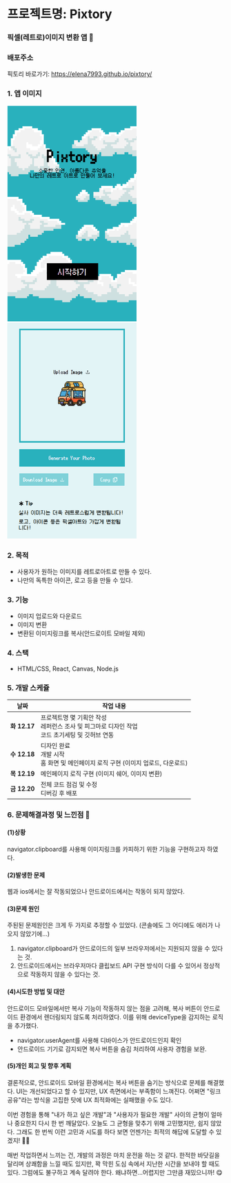 # 프로젝트명: Pixtory

### 픽셀(레트로)이미지 변환 앱 👀

### 배포주소

픽토리 바로가기: <https://elena7993.github.io/pixtory/>

### 1. 앱 이미지

<img src="./public/pixtory_imgs/pictory_home.png" alt="홈화면" width="300" height="500" />

<img src="./public/pixtory_imgs/pictory_main.png" alt="홈화면" width="300" height="500" />

### 2. 목적

- 사용자가 원하는 이미지를 레트로아트로 만들 수 있다.
- 나만의 독특한 아이콘, 로고 등을 만들 수 있다.

### 3. 기능

- 이미지 업로드와 다운로드
- 이미지 변환
- 변환된 이미지링크를 복사(안드로이트 모바일 제외)

### 4. 스택

- HTML/CSS, React, Canvas, Node.js

### 5. 개발 스케쥴

| 날짜         | 작업 내용                                                                                              |
| ------------ | ------------------------------------------------------------------------------------------------------ |
| **화 12.17** | 프로젝트명 몇 기획안 작성 <br> 레퍼런스 조사 및 피그마로 디자인 작업 <br> 코드 초기세팅 및 깃허브 연동 |
| **수 12.18** | 디자인 완료 <br> 개발 시작 <br> 홈 화면 및 메인페이지 로직 구현 (이미지 업로드, 다운로드)              |
| **목 12.19** | 메인페이지 로직 구현 (이미지 쉐어, 이미지 변환)                                                        |
| **금 12.20** | 전체 코드 점검 및 수정 <br> 디버깅 후 배포                                                             |

### 6. 문제해결과정 및 느낀점 📖

#### (1)상황

navigator.clipboard를 사용해 이미지링크를 카피하기 위한 기능을 구현하고자 하였다.

#### (2)발생한 문제

웹과 ios에서는 잘 작동되었으나 안드로이드에서는 작동이 되지 않았다.

#### (3)문제 원인

주된된 문제원인은 크게 두 가지로 추정할 수 있었다.
(콘솔에도 그 어디에도 에러가 나오지 않았기에...)

1. navigator.clipboard가 안드로이드의 일부 브라우저에서는 지원되지 않을 수 있다는 것.
2. 안드로이드에서는 브라우저마다 클립보드 API 구현 방식이 다를 수 있어서 정상적으로 작동하지 않을 수 있다는 것.

#### (4)시도한 방법 및 대안

안드로이드 모바일에서만 복사 기능이 작동하지 않는 점을 고려해, 복사 버튼이 안드로이드 환경에서 렌더링되지 않도록 처리하였다. 이를 위해 deviceType을 감지하는 로직을 추가했다.

- navigator.userAgent를 사용해 디바이스가 안드로이드인지 확인
- 안드로이드 기기로 감지되면 복사 버튼을 숨김 처리하여 사용자 경험을 보완.

#### (5)개인 회고 및 향후 계획

결론적으로, 안드로이드 모바일 환경에서는 복사 버튼을 숨기는 방식으로 문제를 해결했다. UI는 개선되었다고 할 수 있지만, UX 측면에서는 부족함이 느껴진다. 어쩌면 "링크 공유"라는 방식을 고집한 탓에 UX 최적화에는 실패했을 수도 있다.

이번 경험을 통해 "내가 하고 싶은 개발"과 "사용자가 필요한 개발" 사이의 균형이 얼마나 중요한지 다시 한 번 깨달았다. 오늘도 그 균형을 맞추기 위해 고민했지만, 쉽지 않았다. 그래도 한 번씩 이런 고민과 시도를 하다 보면 언젠가는 최적의 해답에 도달할 수 있겠지! 💪🏼

매번 작업하면서 느끼는 건, 개발의 과정은 마치 운전을 하는 것 같다. 한적한 바닷길을 달리며 상쾌함을 느낄 때도 있지만, 꽉 막힌 도심 속에서 지난한 시간을 보내야 할 때도 있다. 그럼에도 불구하고 계속 달려야 한다. 왜냐하면...어렵지만 그만큼 재밌으니까! 😋
